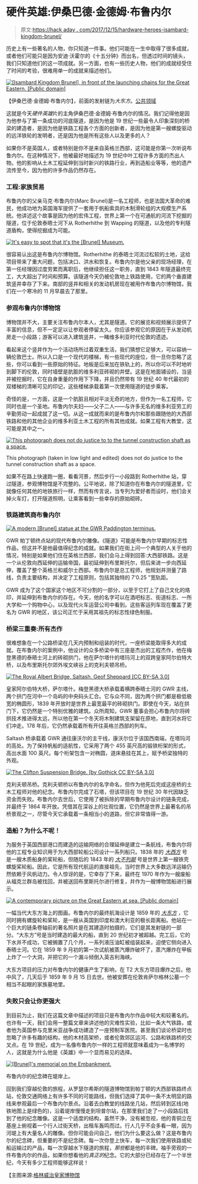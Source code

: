 # 硬件英雄:伊桑巴德·金德姆·布鲁内尔

> 原文:[https://hack aday . com/2017/12/15/hardware-heroes-isambard-kingdom-brunel/](https://hackaday.com/2017/12/15/hardware-heroes-isambard-kingdom-brunel/)

历史上有一些著名的人物，你只知道一件事。他们可能在一生中取得了很多成就，或者他们可能只是因为安迪·沃霍尔的《十五分钟》而出名，但透过时间的镜头，我们只知道他们的这一项成就。另一方面，也有一些历史人物，他们的成就经受住了时间的考验，很难用单一的成就来描述他们。

[![[Isambard Kingdom Brunel], in front of the launching chains for the Great Eastern. [Public domain]](../Images/616ae667c282701d4f89406621ea426e.png)](https://hackaday.com/wp-content/uploads/2017/11/ikbrunelchains.jpg) 

【伊桑巴德·金德姆·布鲁内尔】，前面的发射链为*大东方*。[公共领域](https://commons.wikimedia.org/wiki/File:IKBrunelChains.jpg)

这就是今天*硬件英雄*片的主角伊桑巴德·金德姆·布鲁内尔的情况。我们记得他是因为他参与了第一条成功的河底隧道，是因为他是 19 世纪一些最令人印象深刻的桥梁的建造者，是因为他是铁路工程各个方面的创新者，是因为他是第一艘螺旋驱动的远洋铁轮的发明者，还是因为他是所有这些人以及更多的人？

如果你不是英国人，或者特别是你不是来自英格兰西部，这可能是你第一次听说布鲁内尔。在这种情况下，他被最好地描述为 19 世纪中叶工程许多方面的杰出人物。他的影响从土木工程延伸到当时新兴的铁路行业，再到造船业等等，他的遗产流传至今，因为他的许多作品仍然存在。

### 工程:家族贸易

布鲁内尔的父亲马克·布鲁内尔(Marc Brunel)是一名工程师，也是法国大革命的难民，他成功地为英国海军提供了一套用于帆船索具的木制滑轮组的大规模生产系统。他讲述这个故事是因为他的宏伟工程，世界上第一个在可通航的河流下挖掘的隧道，位于伦敦泰晤士河下从 Rotherhithe 到 Wapping 的隧道，以及他的专利隧道盾构，使得挖掘成为可能。

[![It's easy to spot that it's the [Brunel] Museum.](../Images/e35a5c9d7ee419a359efcad468b6417d.png)](https://hackaday.com/wp-content/uploads/2017/11/brunel-museum-exterior.jpg) 

很容易认出这是布鲁内尔博物馆。Rotherhithe 的泰晤士河流过松软的土地，这给项目带来了重大问题，包括决口、洪水和恢复。布鲁内尔是他父亲的现场经理，在第一任经理因过度劳累而离职后，他继续担任这一职务，直到 1843 年隧道最终完工，大大超出了时间和预算。该隧道今天仍被伦敦地上铁路使用，它的两个垂直建筑竖井幸存了下来。南部的竖井和相关的发动机房现在被用作布鲁内尔博物馆，我们在一个寒冷的 11 月早晨去了那里。

### 参观布鲁内尔博物馆

博物馆并不大，主要关注布鲁内尔本人，尤其是隧道。它的展览和视频展示提供了丰富的信息，但不一定足以让参观者停留太久。你应该参观它的原因在于从发动机房走一小段路；游客可以进入建筑竖井，一睹维多利亚时代伦敦的遗迹。

看起来这个竖井作为一个活动场所过着双重生活，我们猜想它足够大，可以容纳一辆伦敦巴士。所以入口是一个现代的楼梯，有一些现代的座位，但一旦你忽略了这些，你可以看到一些原始的特征。地板是后来加在铁轨上的，所以你可以不时地听到脚下的伦敦，同时墙壁是肮脏的维多利亚砖砌的井壁。这是在地面铺设的，当竖井被挖掘时，它在自身重量的作用下下降，并且仍然带有 19 世纪 40 年代最初的双楼梯的清晰可见的印记，这些楼梯承载着第一次使用隧道的徒步乘客。

奇怪的是，一方面，这是一个肮脏且相对平淡无奇的地方，但作为一名工程师，它同时也是一个圣地。布鲁内尔夫妇——父子二人——与许多无名的维多利亚劳工的辛勤劳动一起成就了这一切。从这一成就而来的是布鲁内尔和那些跟随他的大西部铁路和他的其他企业的维多利亚土木工程的所有其他成就。如果工程有大教堂，这可能是其中之一。

[![This photograph does not do justice to to the tunnel construction shaft as a space.](../Images/51eb3171ca5a1b9a05901617c2d746c7.png)](https://hackaday.com/wp-content/uploads/2017/12/rotherhithe-shaft-coloradjusted.jpg)

This photograph (taken in low light and edited) does not do justice to the tunnel construction shaft as a space.

如果不在路上快速跑一圈，看看河景，然后步行一小段路到 Rotherhithe 站，穿过隧道，参观博物馆是不完整的。公平地说，除了知道你在布鲁内尔的隧道里，它就像任何其他的地铁旅行一样，然而有传言说，当专列为爱好者而设时，他们会关掉火车灯，打开隧道照明，让乘客看到一些幸存的原始砌砖。

### 铁路建筑商布鲁内尔

[![A modern [Brunel] statue at the GWR Paddington terminus.](../Images/ca9e1739c12350b7d0e206db91f21d67.png)](https://hackaday.com/wp-content/uploads/2017/11/paddington-brunel-statue.jpg)

GWR 帕丁顿终点站的现代布鲁内尔雕像。《隧道》可能是布鲁内尔早期的标志性作品，但这并不是他最值得纪念的成就。如果我们在街上问一个典型的人关于他的情况，特别是如果他们住在英格兰西部，我们会马上得到回答:大西部铁路。这是一个从伦敦向西延伸的运输帝国，最初延伸到布里斯托尔，但后来进一步向西延伸，覆盖了整个英格兰和威尔士西部。布鲁内尔是总工程师，他规划并测量了路线，负责主要结构，并决定了工程原则，包括其独特的 7'0.25 "宽轨距。

GWR 成为了这个国家这个地区不可分割的一部分，以至于它打上了自己文化的烙印，并延伸到布鲁内尔的存在。今天，他的名字可以在酒吧标志、街道标志、一所大学和一个购物中心，以及现代火车运营公司中看到。这些客运列车现在覆盖了更名为 GWR 的地区，该公司正忙于采用其祖先的标志性绿色制服。

### 桥梁三重奏:所有杰作

很难想象在一个公路桥梁在几天内预制和组装的时代，一座桥梁能取得多大的成就。在布鲁内尔的案例中，他设计的众多桥梁中有三座是杰出的工程杰作，他在梅登黑德的泰晤士河上的砖砌拱门，他在萨尔塔什的塔玛河上的双跨皇家阿尔伯特大桥，以及布里斯托尔郊外埃文峡谷上的克利夫顿吊桥。

[![The Royal Albert Bridge, Saltash. Geof Sheppard [CC BY-SA 3.0]](../Images/f6eade9dd75a79e8481d7c32be787dcb.png)](https://hackaday.com/wp-content/uploads/2017/11/royal_albert_bridge_2009.jpg) 

皇家阿尔伯特大桥，萨尔塔什。梅登黑德大桥承载着横跨泰晤士河的 GWR 主线，两个拱门在河中一个岛屿的中央码头汇合。它与众不同，因为两个拱门都是极低极宽的椭圆形，1839 年开放时是世界上最宽最平的砖砌拱门。即使在今天，站在拱门下，它仍然是一个特别优雅的建筑。众所周知，GWR 董事会担心布鲁内尔将砖拱技术推进得太远，所以他在第一个冬天将木制建筑支架留在原地，直到河水将它们冲走。178 年后，它仍然承载着所有开往英格兰西部的列车。

Saltash 桥承载着 GWR 通往康沃尔的主干线，康沃尔位于该国西南端，在塔玛河的高处。为了保持帆船的适航性，它采用了两个 455 英尺高的锻铁桁架的形式，高出水面 100 英尺。每个桁架包含一对椭圆，道床悬挂在其上，赋予桥梁独特的外观。

[![The Clifton Suspension Bridge. [by Gothick CC BY-SA 3.0]](../Images/f8f3bede4029401b477e961c6456990f.png)](https://hackaday.com/wp-content/uploads/2017/11/1024px-clifton_suspension_bridge-9350.jpg) 

克利夫顿吊桥。克利夫顿桥以布鲁内尔的名字命名，但作为他死后完成这座桥的土木工程师对他的纪念。布鲁内尔完成了石塔，但该项目在 19 世纪 30 年代因缺乏资金而失败。布鲁内尔去世后，它使用了被拆除的早期布鲁内尔设计的链条完成，并最终于 1864 年开放。凭借其在深谷上的壮观位置，它仍然是世界上最著名的吊桥景观之一，尽管今天它承载着一条相当小的道路，但它非常值得一游。

### 造船？为什么不呢！

为服务于英国西部港口而建造的运输网络的合理延伸是建立一条航线，布鲁内尔将他的工程专业知识用于为大西部轮船公司设计一系列船只。1838 年的 [*大西方*](https://en.wikipedia.org/wiki/SS_Great_Western) 号是一艘木质船身的桨轮船，但随后的 1843 年的 [*大不列颠*](https://en.wikipedia.org/wiki/SS_Great_Britain) 号是世界上第一艘铁壳螺旋桨轮船。因此，它是所有现代航运的直接祖先，当时世界上大多数远洋运输仍然依赖于风帆动力。令人惊讶的是，它幸存了下来，最终在 1970 年作为一艘废船从福克兰群岛被找回，并被送回布里斯托尔进行修复，并作为一艘博物馆船进行展示。

[![A contemporary picture on the Great Eastern at sea. [Public domain]](../Images/e826bf7a3d88f796c7c69f6c25f64ae9.png)](https://hackaday.com/wp-content/uploads/2017/11/1024px-great_eastern_painting_smooth_sea-2.jpg) 

一幅当代大东方海上的图画。布鲁内尔的最终航海设计是 1859 年的 [*大东方*](https://en.wikipedia.org/wiki/SS_Great_Eastern) ，它同时拥有螺旋轮和桨轮，是一艘从英国到印度和澳大利亚的极长距离船。他站在一个巨大的链条卷轴前的著名照片是在其建造时拍摄的，它们是其发射链的一部分。“大东方”号是当时建造的最大的船，直到 20 世纪初才被超越。完工后，它的下水并不成功，它被搁置了几个月，一系列液压油缸被组装起来，迫使它侧向进入泰晤士河。它在 1859 年 9 月初的第一次试航被蒸汽爆炸破坏了，蒸汽爆炸在甲板上炸了一个大洞，并把它的一个漏斗倾倒入英吉利海峡。

大东方项目的压力对布鲁内尔的健康产生了影响，在 T2 大东方项目爆炸之后，他中风了，几天后于 1859 年 9 月 15 日去世。他被安葬在伦敦肯萨尔格林公墓一个相当不起眼的家族墓地里。

### 失败只会让你更强大

到目前为止，我们在这篇文章中描述的项目只是布鲁内尔作品中较大和较著名的。也许有一天，我们会用一整篇文章来讲述他的灾难性实验，比如一条大气铁路，或者他为英国参与克里米亚战争成功建造了一座预制军医院。甚至我们谈论桥梁时也忽略了许多有趣的结构，他的木材高架桥，或者伦敦郊区运河、公路和铁路桥的交叉点。在 19 世纪，成为一名像布鲁内尔一样的工程师就意味着成为一名博学的人，这就是为什么他是《英雄》中一个显而易见的选择。

[![[Brunel]'s memorial on the Embankment.](../Images/f12813db4e3a5c7c568c7b9b9b01b099.png)](https://hackaday.com/wp-content/uploads/2017/11/brunel-memorial.jpg) 

布鲁内尔的纪念碑在堤岸上。

回到我们穿越伦敦的旅程，从罗瑟尔希斯的隧道博物馆到帕丁顿的大西部铁路终点站，伦敦交通网络上有许多不同的可能路线，但我们选择了其中一条不太明显的路线来参观最后一个布鲁内尔景点。沿着去白教堂的线路坐几站，然后转到区线(地铁地图上是绿色的)，沿着堤岸慢慢走到坦普尔站，在那里我们走了一小段路后找到了他的纪念雕像。这是一个适度的结构，虽然干净，没有被忽视，他的青铜立在基座上俯视着一个行人过街天桥，出租车轰鸣而过。行人几乎不会多看一眼，因为河堤上有大量名人的雕像。但你可能会问自己，他们为什么要这么做？这是布鲁内尔的纪念碑，但重要的不是纪念碑。每一次你登上快车，每一次我们使用铁路或轮船运输过的产品，每一次穿越水下隧道的旅程，*那些*都是他的丰碑。袖手旁观的一件布鲁内尔的作品，如果你想看他的*真正的*纪念。它的大部分已经存在了一个半世纪，今天有多少工程师能够这样说！

【主图来源:[格林威治皇家博物馆](http://www.rmg.co.uk/discover/explore/isambard-kingdom-brunel)